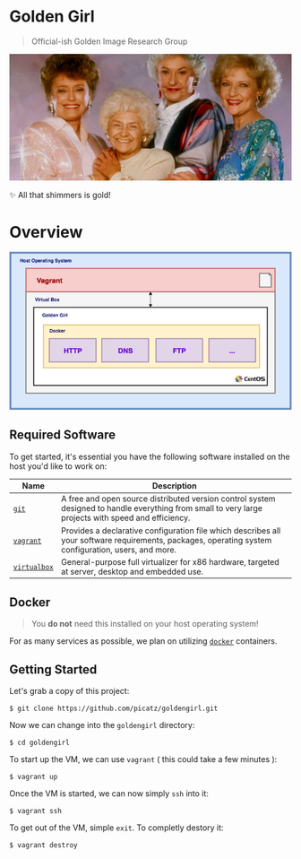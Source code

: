 # Golden Girl
> Official-ish Golden Image Research Group

![beautiful](golden.jpeg)

✨ All that shimmers is gold! 

# Overview

![overview](overview.png)

## Required Software
To get started, it's essential you have the following software installed on the host you'd like to work on:

Name | Description
--- | ---
[`git`](https://git-scm.com/) | A free and open source distributed version control system designed to handle everything from small to very large projects with speed and efficiency.
[`vagrant`](https://www.vagrantup.com/) | Provides a declarative configuration file which describes all your software requirements, packages, operating system configuration, users, and more.
[`virtualbox`](https://www.virtualbox.org/wiki/Downloads) | General-purpose full virtualizer for x86 hardware, targeted at server, desktop and embedded use.

## Docker
> You **do not** need this installed on your host operating system!

For as many services as possible, we plan on utilizing [`docker`](https://www.docker.com/) containers. 

## Getting Started

Let's grab a copy of this project:

```
$ git clone https://github.com/picatz/goldengirl.git
```

Now we can change into the `goldengirl` directory:

```
$ cd goldengirl
```

To start up the VM, we can use `vagrant` ( this could take a few minutes ):

```
$ vagrant up
``` 

Once the VM is started, we can now simply `ssh` into it:

```
$ vagrant ssh
```

To get out of the VM, simple `exit`. To completly destory it:

```
$ vagrant destroy
```
